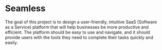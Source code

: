 # Seamless
The goal of this project is to design a user-friendly, intuitive SaaS 
(Software as a Service) platform that will help businesses be more productive and efficient.
The platform should be easy to use and navigate, and it should provide users with the tools they
need to complete their tasks quickly and easily.
